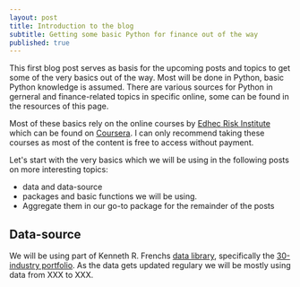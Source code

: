 ```yaml
---
layout: post
title: Introduction to the blog
subtitle: Getting some basic Python for finance out of the way
published: true
---
```


This first blog post serves as basis for the upcoming posts and topics to get some of the very basics out of the way. Most will be done in Python, basic Python knowledge is assumed. There are various sources for Python in gerneral and finance-related topics in specific online, some can be found in the resources of this page.

Most of these basics rely on the online courses by [Edhec Risk Institute](https://risk.edhec.edu/who-we-are) which can be found on [Coursera](https://www.coursera.org/specializations/investment-management-python-machine-learning). I can only recommend taking these courses as most of the content is free to access without payment. 

Let's start with the very basics which we will be using in the following posts on more interesting topics: 
* data and data-source
* packages and basic functions we will be using. 
* Aggregate them in our go-to package for the remainder of the posts

## Data-source

We will be using part of Kenneth R. Frenchs [data library](https://mba.tuck.dartmouth.edu/pages/faculty/ken.french/data_library.html), specifically the [30-industry portfolio](https://mba.tuck.dartmouth.edu/pages/faculty/ken.french/Data_Library/det_30_ind_port.html). As the data gets updated regulary we will be mostly using data from XXX to XXX. 




